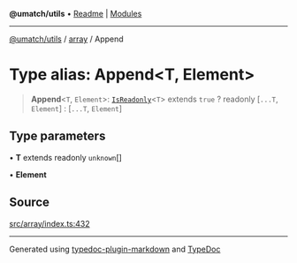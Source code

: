 **@umatch/utils** • [Readme](../../index.md) \| [Modules](../../modules.md)

***

[@umatch/utils](../../modules.md) / [array](../index.md) / Append

# Type alias: Append\<T, Element\>

> **Append**\<`T`, `Element`\>: [`IsReadonly`](../../index/type-aliases/IsReadonly.md)\<`T`\> extends `true` ? readonly [`...T`, `Element`] : [`...T`, `Element`]

## Type parameters

• **T** extends readonly `unknown`[]

• **Element**

## Source

[src/array/index.ts:432](https://github.com/umatch-oficial/utils/blob/7369e19/src/array/index.ts#L432)

***

Generated using [typedoc-plugin-markdown](https://www.npmjs.com/package/typedoc-plugin-markdown) and [TypeDoc](https://typedoc.org/)

